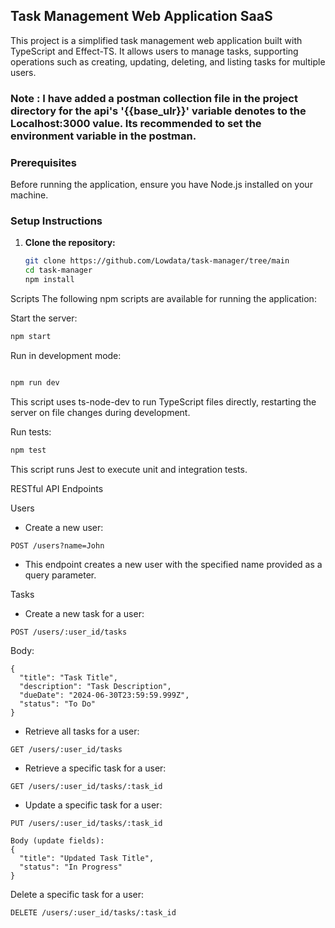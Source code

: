 ## Task Management Web Application SaaS

This project is a simplified task management web application built with TypeScript and Effect-TS. It allows users to manage tasks, supporting operations such as creating, updating, deleting, and listing tasks for multiple users.

### Note : I have added a postman collection file in the project directory for the api's '{{base_ulr}}' variable denotes to the Localhost:3000 value. Its recommended to set the environment variable in the postman.

### Prerequisites

Before running the application, ensure you have Node.js installed on your machine.

### Setup Instructions

1. **Clone the repository:**

   ```bash
   git clone https://github.com/Lowdata/task-manager/tree/main
   cd task-manager
   npm install
   ```

Scripts
The following npm scripts are available for running the application:

Start the server:

 ```bash
npm start
```

Run in development mode:

 ```bash

npm run dev
```
This script uses ts-node-dev to run TypeScript files directly, restarting the server on file changes during development.

Run tests:

```bash
npm test
```
This script runs Jest to execute unit and integration tests.


RESTful API Endpoints

Users
- Create a new user:
```
POST /users?name=John
```
- This endpoint creates a new user with the specified name provided as a query parameter.

Tasks
- Create a new task for a user:
```
POST /users/:user_id/tasks
```
Body:

```
{
  "title": "Task Title",
  "description": "Task Description",
  "dueDate": "2024-06-30T23:59:59.999Z",
  "status": "To Do"
}
```
- Retrieve all tasks for a user:

```
GET /users/:user_id/tasks
```

- Retrieve a specific task for a user:
```
GET /users/:user_id/tasks/:task_id
```

- Update a specific task for a user:

```
PUT /users/:user_id/tasks/:task_id

Body (update fields):
{
  "title": "Updated Task Title",
  "status": "In Progress"
}
```
Delete a specific task for a user:
```
DELETE /users/:user_id/tasks/:task_id
```
